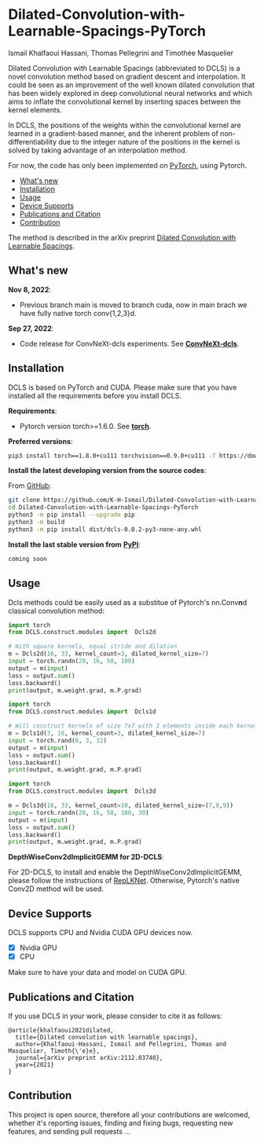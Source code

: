 # Dilated-Convolution-with-Learnable-Spacings-PyTorch
Ismail Khalfaoui Hassani, Thomas Pellegrini and Timothée Masquelier

Dilated Convolution with Learnable Spacings (abbreviated to DCLS) is a novel convolution method based on gradient descent and interpolation. It could be seen as an improvement of the well known dilated convolution that has been widely explored in deep convolutional neural networks and which aims to inflate the convolutional kernel by inserting spaces between the kernel elements. 

In DCLS, the positions of the weights within the convolutional kernel are learned in a gradient-based manner, and the inherent problem of non-differentiability due to the integer nature of the positions in the kernel is solved by taking advantage of an interpolation method. 

For now, the code has only been implemented on [PyTorch](https://pytorch.org/), using Pytorch. 

- [What's new](#whats-new)
- [Installation](#installation)
- [Usage](#usage)
- [Device Supports](#device-supports)
- [Publications and Citation](#publications-and-citation)
- [Contribution](#contribution)

The method is described in the arXiv preprint [Dilated Convolution with Learnable Spacings](https://arxiv.org/abs/2112.03740v2).

## What's new

**Nov 8, 2022**:
-   Previous branch main is moved to branch cuda, now in main brach we have fully native torch conv{1,2,3}d.

**Sep 27, 2022**:
-   Code release for ConvNeXt-dcls experiments. See [**ConvNeXt-dcls**](https://github.com/K-H-Ismail/ConvNeXt-dcls).

## Installation

DCLS is based on PyTorch and CUDA. Please make sure that you have installed all the requirements before you install DCLS.

**Requirements**:
-   Pytorch version torch>=1.6.0. See [**torch**](https://pytorch.org/).

**Preferred versions**:
```bash
pip3 install torch==1.8.0+cu111 torchvision==0.9.0+cu111 -f https://download.pytorch.org/whl/torch_stable.html
```

**Install the latest developing version from the source codes**:

From [GitHub](https://github.com/K-H-Ismail/Dilated-Convolution-with-Learnable-Spacings-PyTorch):
```bash
git clone https://github.com/K-H-Ismail/Dilated-Convolution-with-Learnable-Spacings-PyTorch.git
cd Dilated-Convolution-with-Learnable-Spacings-PyTorch
python3 -m pip install --upgrade pip
python3 -m build 
python3 -m pip install dist/dcls-0.0.2-py3-none-any.whl 

```

**Install the last stable version from** [**PyPI**](https://pypi.org/project/DCLS/):

```bash
coming soon
```

## Usage
Dcls methods could be easily used as a substitue of Pytorch's nn.Conv**n**d classical convolution method:

```python
import torch
from DCLS.construct.modules import  Dcls2d

# With square kernels, equal stride and dilation
m = Dcls2d(16, 33, kernel_count=3, dilated_kernel_size=7)
input = torch.randn(20, 16, 50, 100)
output = m(input)
loss = output.sum()
loss.backward()
print(output, m.weight.grad, m.P.grad)
```
```python
import torch
from DCLS.construct.modules import  Dcls1d 

# Will construct kernels of size 7x7 with 3 elements inside each kernel
m = Dcls1d(3, 16, kernel_count=3, dilated_kernel_size=7)
input = torch.rand(8, 3, 32)
output = m(input)
loss = output.sum()
loss.backward()
print(output, m.weight.grad, m.P.grad)
```

```python
import torch
from DCLS.construct.modules import  Dcls3d

m = Dcls3d(16, 33, kernel_count=10, dilated_kernel_size=(7,8,9))
input = torch.randn(20, 16, 50, 100, 30)
output = m(input)
loss = output.sum()
loss.backward()
print(output, m.weight.grad, m.P.grad)
```

**DepthWiseConv2dImplicitGEMM for 2D-DCLS**:

For 2D-DCLS, to install and enable the DepthWiseConv2dImplicitGEMM, please follow the instructions of [RepLKNet](https://github.com/DingXiaoH/RepLKNet-pytorch#use-our-efficient-large-kernel-convolution-with-pytorch). Otherwise, Pytorch's native Conv2D method will be used.


## Device Supports
DCLS supports CPU and Nvidia CUDA GPU devices now.

-   [x] Nvidia GPU
-   [x] CPU

Make sure to have your data and model on CUDA GPU.

## Publications and Citation

If you use DCLS in your work, please consider to cite it as follows:

```
@article{khalfaoui2021dilated,
  title={Dilated convolution with learnable spacings},
  author={Khalfaoui-Hassani, Ismail and Pellegrini, Thomas and Masquelier, Timoth{\'e}e},
  journal={arXiv preprint arXiv:2112.03740},
  year={2021}
}

```

## Contribution

This project is open source, therefore all your contributions are welcomed, whether it's reporting issues, finding and fixing bugs, requesting new features, and sending pull requests ...


